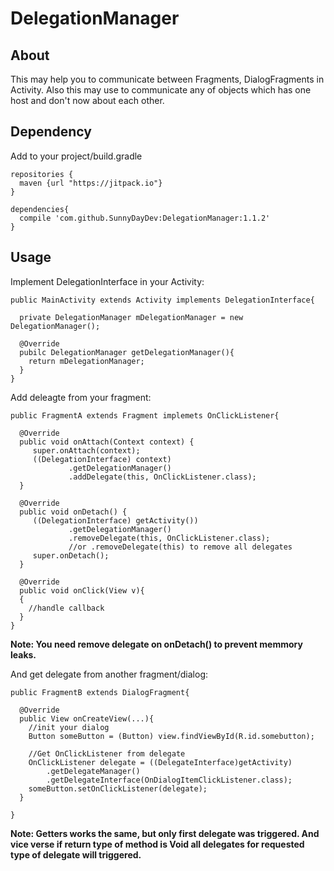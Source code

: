 # DelegationManager
## About
  This may help you to communicate between Fragments, DialogFragments in Activity.
  Also this may use to communicate any of objects which has one host and don't now about each other.

## Dependency
  Add to your project/build.gradle
  ```
  repositories {
    maven {url "https://jitpack.io"}
  }
  
  dependencies{
    compile 'com.github.SunnyDayDev:DelegationManager:1.1.2'
  }
  ```

## Usage
  Implement DelegationInterface in your Activity:
  ```
  public MainActivity extends Activity implements DelegationInterface{
  
    private DelegationManager mDelegationManager = new DelegationManager();
    
    @Override
    pubilc DelegationManager getDelegationManager(){
      return mDelegationManager;
    }
  }
  ```
  
  Add deleagte from your fragment:
  ```
  public FragmentA extends Fragment implemets OnClickListener{
    
    @Override
    public void onAttach(Context context) {
       super.onAttach(context);
       ((DelegationInterface) context)
               .getDelegationManager()
               .addDelegate(this, OnClickListener.class);
    }

    @Override
    public void onDetach() {
       ((DelegationInterface) getActivity())
               .getDelegationManager()
               .removeDelegate(this, OnClickListener.class);
               //or .removeDelegate(this) to remove all delegates
       super.onDetach();
    }
    
    @Override
    public void onClick(View v){
    {
      //handle callback
    }
  }
  ```
  **Note: You need remove delegate on onDetach() to prevent memmory leaks.**
  
  And get delegate from another fragment/dialog:
  ```
  public FragmentB extends DialogFragment{
  
    @Override
    public View onCreateView(...){
      //init your dialog
      Button someButton = (Button) view.findViewById(R.id.somebutton);
      
      //Get OnClickListener from delegate
      OnClickListener delegate = ((DelegateInterface)getActivity)
          .getDelegateManager()
          .getDelegateInterface(OnDialogItemClickListener.class);
      someButton.setOnClickListener(delegate);
    }
    
  }
  ```
  
**Note: Getters works the same, but only first delegate was triggered. And vice verse if return type of method is Void all delegates for requested type of delegate will triggered.**
  
